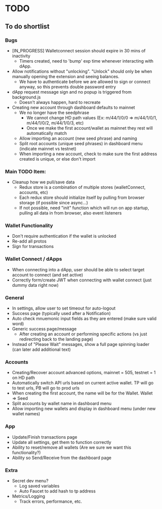 # TODO
## To do shortlist

### Bugs
* [IN_PROGRESS] Walletconnect session should expire in 30 mins of inactivity
  - Timers created, need to 'bump' exp time whenever interacting with dApp.
* Allow notifications without "unlocking".  "Unlock" should only be when manually opening the extension and seeing balances.
  - We have to authenticate before we are allowed to sign or connect anyway, so this prevents double password entry
* dApp request message sign and no popup is triggered from background.js
  - Doesn't always happen, hard to recreate
* Creating new account through dashboard defaults to mainnet
  - We no longer have the seedphrase
    - We cannot change HD path values (Ex: m/44/1/0/0 => m/44/1/0/1, m/44/1/0/2, m/44/1/0/3, etc)
    - Once we make the first account/wallet as mainnet they rest will automatically match
  - Allow importing an account (new seed phrase) and naming
  - Split root accounts (unique seed phrases) in dashboard menu (indicate mainnet vs testnet)
  - When importing a new account, check to make sure the first address created is unique, or else don't import

### Main TODO Item:
* Cleanup how we pull/save data
  - Redux store is a combination of multiple stores (walletConnect, accounts, etc)
  - Each redux store should initialize itself by pulling from browser storage (if possible since async...)
  - If not possible, need "init" function which will run on app startup, pulling all data in from browser, also event listeners

### Wallet Functionality
* Don't require authentication if the wallet is unlocked
* Re-add all protos
* Sign for transactions

### Wallet Connect / dApps
* When connecting into a dApp, user should be able to select target account to connect (and set active)
* Correctly form/create JWT when connecting with wallet connect (just dummy data right now)

### General
* In settings, allow user to set timeout for auto-logout
* Success page (typically used after a Notification)
* Auto check mnuemonic input fields as they are entered (make sure valid word)
* Generic success page/message
  - After creating an account or performing specific actions (vs just redirecting back to the landing page)
* Instead of "Please Wait" messages, show a full page spinning loader (can later add additional text)

### Accounts
* Creating/Recover account advanced options, mainnet = 505, testnet = 1 on HD path
* Automatically switch API urls based on current active wallet.  TP will go to test urls, PB will go to prod urls
* When creating the first account, the name will be for the Wallet.  Wallet => Seed
* Split accounts by wallet name in dashboard menu
* Allow importing new wallets and display in dashboard menu (under new wallet names)

### App
* Update/Finish transactions page
* Update all settings, get them to function correctly
* Ability to reset/remove all wallets (Are we sure we want this functionality?)
* Ability so Send/Receive from the dashboard page

### Extra
* Secret dev menu?
  - Log saved variables
  - Auto Faucet to add hash to tp address
* Metrics/Logging
  - Track errors, performance, etc.